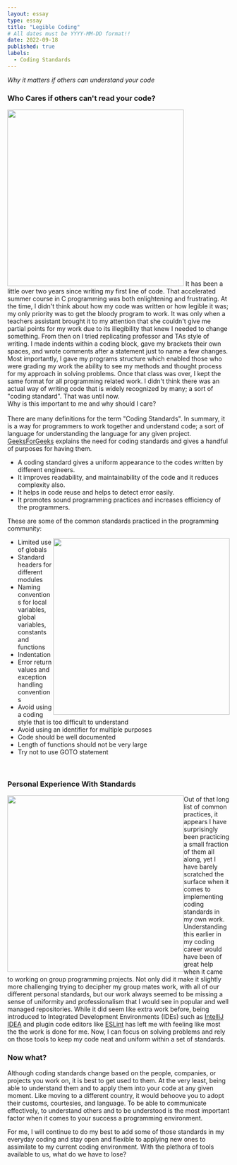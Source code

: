 ```yaml
---
layout: essay
type: essay
title: "Legible Coding"
# All dates must be YYYY-MM-DD format!!
date: 2022-09-18
published: true
labels:
  - Coding Standards
---
```

*Why it matters if others can understand your code*
### Who Cares if others can't read your code?
<div>
  <img width="400px" class="rounded float-start pe-4" src="https://media.giphy.com/media/YC2a09nzvP5yDiD3Jo/giphy.gif">
  It has been a little over two years since writing my first line of code. That accelerated summer course in C programming was both enlightening and  frustrating. At the time, I didn't think about how my code was written or how legible it was; my only priority was to get the bloody program to work. It was only when a teachers assistant brought it to my attention that she couldn't give me partial points for my work due to its illegibility that knew I needed to change something. From then on I tried replicating professor and TAs style of writing. I made indents within a coding block, gave my brackets their own spaces, and wrote comments after a statement just to name a few changes. Most importantly, I gave my programs structure which enabled those who were grading my work the ability to see my methods and thought process for my approach in solving problems. Once that class was over, I kept the same format for all programming related work. I didn't think there was an actual way of writing code that is widely recognized by many; a sort of "coding standard". That was until now. 
  <br>
  Why is this important to me and why should I care?
</div>
<br>
<div>
 There are many definitions for the term "Coding Standards". In summary, it is a way for programmers to work together and understand code; a sort of language for understanding the language for any given project. <a href="https://www.geeksforgeeks.org/coding-standards-and-guidelines/">GeeksForGeeks</a> explains the need for coding standards and gives a handful of purposes for having them.
  <ul>
    <li>A coding standard gives a uniform appearance to the codes written by different engineers.</li>   
    <li>It improves readability, and maintainability of the code and it reduces complexity also.</li>
    <li>It helps in code reuse and helps to detect error easily.</li>
    <li>It promotes sound programming practices and increases efficiency of the programmers.</li>
  </ul>
These are some of the common standards practiced in the programming community:
<div>
    <img src="https://www.multidots.com/wp-content/uploads/2018/10/importance_codequality_banner.jpg" class="img-thumbnail" width="400px" style="float:right">
  <ul>
    <li>Limited use of globals</li>
    <li>Standard headers for different modules</li>
    <li>Naming conventions for local variables, global variables, constants and functions</li>
    <li>Indentation</li>
    <li>Error return values and exception handling conventions</li>
    <li>Avoid using a coding style that is too difficult to understand</li>
    <li>Avoid using an identifier for multiple purposes</li>
    <li>Code should be well documented</li>
    <li>Length of functions should not be very large</li>
    <li>Try not to use GOTO statement</li>
   </ul>
</div>

</div>
<br>

### Personal Experience With Standards
  <img width="400px" class="text-center pre-4" src="https://media.giphy.com/media/SAAMcPRfQpgyI/giphy.gif" style="float:left;">
  Out of that long list of common practices, it appears I have surprisingly been practicing a small fraction of them all along, yet I have barely scratched the surface when it comes to implementing coding standards in my own work. Understanding this earlier in my coding career would have been of great help when it came to working on group programming projects. Not only did it make it slightly more challenging trying to decipher my group mates work, with all of our different personal standards, but our work always seemed to be missing a sense of uniformity and professionalism that I would see in popular and well managed repositories. While it did seem like extra work before, being introduced to Integrated Development Environments (IDEs) such as <a href="https://www.jetbrains.com/idea/">IntelliJ IDEA</a> and plugin code editors like <a href="https://eslint.org/">ESLint</a> has left me with feeling like most the the work is done for me. Now, I can focus on solving problems and rely on those tools to keep my code neat and uniform within a set of standards.
<br>

### Now what?
Although coding standards change based on the people, companies, or projects you work on, it is best to get used to them. At the very least, being able to understand them and to apply them into your code at any given moment. Like moving to a different country, it would behoove you to adopt their customs, courtesies, and language. To be able to communicate effectively, to understand others and to be understood is the most important factor when it comes to your success a programming environment.

For me, I will continue to do my best to add some of those standards in my everyday coding and stay open and flexible to applying new ones to assimilate to my current coding environment. With the plethora of tools available to us, what do we have to lose? 



